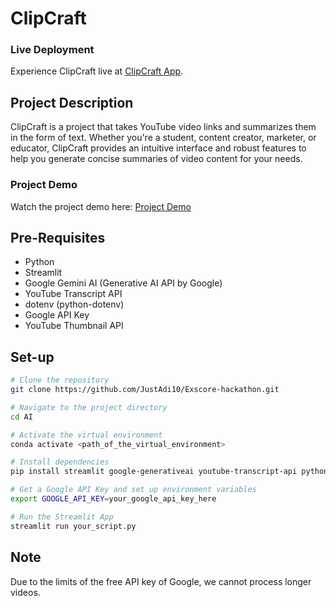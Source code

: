 # ClipCraft

### Live Deployment
Experience ClipCraft live at [ClipCraft App](https://clipcraft.streamlit.app/).

## Project Description
ClipCraft is a project that takes YouTube video links and summarizes them in the form of text. Whether you're a student, content creator, marketer, or educator, ClipCraft provides an intuitive interface and robust features to help you generate concise summaries of video content for your needs.

### Project Demo
Watch the project demo here: [Project Demo](https://youtu.be/VOMU61mMIGg)

## Pre-Requisites
- Python
- Streamlit
- Google Gemini AI (Generative AI API by Google)
- YouTube Transcript API
- dotenv (python-dotenv)
- Google API Key
- YouTube Thumbnail API

## Set-up
```sh
# Clone the repository
git clone https://github.com/JustAdi10/Exscore-hackathon.git

# Navigate to the project directory
cd AI

# Activate the virtual environment
conda activate <path_of_the_virtual_environment>

# Install dependencies
pip install streamlit google-generativeai youtube-transcript-api python-dotenv

# Get a Google API Key and set up environment variables
export GOOGLE_API_KEY=your_google_api_key_here

# Run the Streamlit App
streamlit run your_script.py
```

## Note
Due to the limits of the free API key of Google, we cannot process longer videos.

